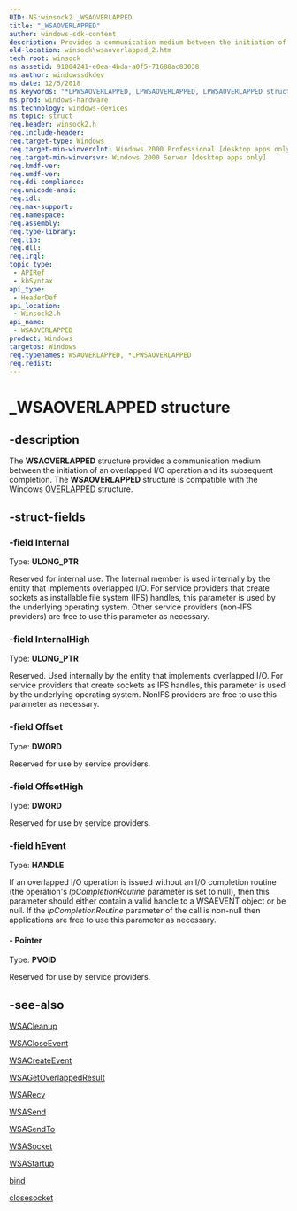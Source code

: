 ```yaml
---
UID: NS:winsock2._WSAOVERLAPPED
title: "_WSAOVERLAPPED"
author: windows-sdk-content
description: Provides a communication medium between the initiation of an overlapped I/O operation and its subsequent completion.
old-location: winsock\wsaoverlapped_2.htm
tech.root: winsock
ms.assetid: 91004241-e0ea-4bda-a0f5-71688ac83038
ms.author: windowssdkdev
ms.date: 12/5/2018
ms.keywords: "*LPWSAOVERLAPPED, LPWSAOVERLAPPED, LPWSAOVERLAPPED structure pointer [Winsock], WSAOVERLAPPED, WSAOVERLAPPED structure [Winsock], _WSAOVERLAPPED, _win32_wsaoverlapped_2, winsock.wsaoverlapped_2, winsock2/LPWSAOVERLAPPED, winsock2/WSAOVERLAPPED"
ms.prod: windows-hardware
ms.technology: windows-devices
ms.topic: struct
req.header: winsock2.h
req.include-header: 
req.target-type: Windows
req.target-min-winverclnt: Windows 2000 Professional [desktop apps only]
req.target-min-winversvr: Windows 2000 Server [desktop apps only]
req.kmdf-ver: 
req.umdf-ver: 
req.ddi-compliance: 
req.unicode-ansi: 
req.idl: 
req.max-support: 
req.namespace: 
req.assembly: 
req.type-library: 
req.lib: 
req.dll: 
req.irql: 
topic_type:
 - APIRef
 - kbSyntax
api_type:
 - HeaderDef
api_location:
 - Winsock2.h
api_name:
 - WSAOVERLAPPED
product: Windows
targetos: Windows
req.typenames: WSAOVERLAPPED, *LPWSAOVERLAPPED
req.redist: 
---
```


# _WSAOVERLAPPED structure


## -description


The 
<b>WSAOVERLAPPED</b> structure provides a communication medium between the initiation of an overlapped I/O operation and its subsequent completion. The 
<b>WSAOVERLAPPED</b> structure is compatible with the Windows 
<a href="https://msdn.microsoft.com/5037f6b9-e316-483b-a8e2-b58d2587ebd9">OVERLAPPED</a> structure.


## -struct-fields




### -field Internal

Type: <b>ULONG_PTR</b>

Reserved for internal use. The Internal member is used internally by the entity that implements overlapped I/O. For service providers that create sockets as installable file system (IFS) handles, this parameter is used by the underlying operating system. Other service providers (non-IFS providers) are free to use this parameter as necessary.


### -field InternalHigh

Type: <b>ULONG_PTR</b>

Reserved. Used internally by the entity that implements overlapped I/O. For service providers that create sockets as IFS handles, this parameter is used by the underlying operating system. NonIFS providers are free to use this parameter as necessary.


### -field Offset

Type: <b>DWORD</b>

Reserved for use by service providers.


### -field OffsetHigh

Type: <b>DWORD</b>

Reserved for use by service providers.


### -field hEvent

Type: <b>HANDLE</b>

If an overlapped I/O operation is issued without an I/O completion routine (the operation's <i>lpCompletionRoutine</i> parameter is set to null), then this parameter should either contain a valid handle to a WSAEVENT object or be null. If the <i>lpCompletionRoutine</i> parameter of the call is non-null then applications are free to use this parameter as necessary.


#### - Pointer

Type: <b>PVOID</b>

Reserved for use by service providers.


## -see-also




<a href="https://msdn.microsoft.com/72b7cc3e-be34-41e7-acbf-61742149ec8b">WSACleanup</a>



<a href="https://msdn.microsoft.com/40cefe46-10a3-4b6a-8c89-3e16237fc685">WSACloseEvent</a>



<a href="https://msdn.microsoft.com/cff3bc31-f34c-4bb2-9004-5ec31d0a704a">WSACreateEvent</a>



<a href="https://msdn.microsoft.com/3c43ccfd-0fe7-4ecc-9517-e0a1c448f7e4">WSAGetOverlappedResult</a>



<a href="https://msdn.microsoft.com/bfe66e11-e9a7-4321-ad55-3141113e9a03">WSARecv</a>



<a href="https://msdn.microsoft.com/764339e6-a1ac-455d-8ebd-ad0fa50dc3b0">WSASend</a>



<a href="https://msdn.microsoft.com/e3a11522-871c-4d6b-a2e6-ca91ffc2b698">WSASendTo</a>



<a href="https://msdn.microsoft.com/dcf2e543-de54-43d9-9e45-4cb935da3548">WSASocket</a>



<a href="https://msdn.microsoft.com/08299592-867c-491d-9769-d16602133659">WSAStartup</a>



<a href="https://msdn.microsoft.com/3a651daa-7404-4ef7-8cff-0d3dff41a8e8">bind</a>



<a href="https://msdn.microsoft.com/2f357aa8-389b-4c92-8a9f-289e048cc41c">closesocket</a>
 

 

